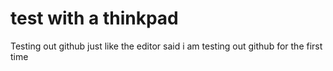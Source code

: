 # test with a thinkpad
Testing out github
just like the editor said i am testing out github for the  first time 
